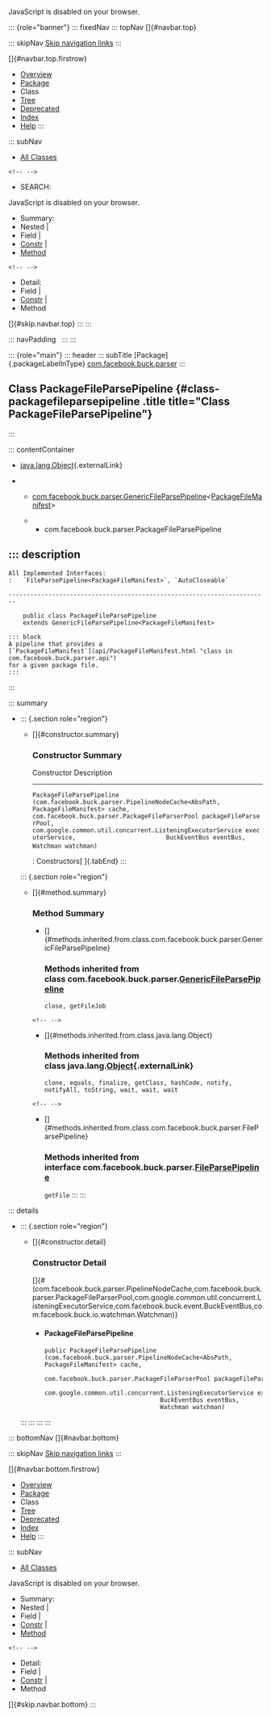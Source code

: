 <div>

JavaScript is disabled on your browser.

</div>

::: {role="banner"}
::: fixedNav
::: topNav
[]{#navbar.top}

::: skipNav
[Skip navigation links](#skip.navbar.top "Skip navigation links")
:::

[]{#navbar.top.firstrow}

-   [Overview](../../../../index.html)
-   [Package](package-summary.html)
-   Class
-   [Tree](package-tree.html)
-   [Deprecated](../../../../deprecated-list.html)
-   [Index](../../../../index-all.html)
-   [Help](../../../../help-doc.html)
:::

::: subNav
-   [All Classes](../../../../allclasses.html)

```{=html}
<!-- -->
```
-   SEARCH:

<div>

<div>

JavaScript is disabled on your browser.

</div>

</div>

<div>

-   Summary: 
-   Nested \| 
-   Field \| 
-   [Constr](#constructor.summary) \| 
-   [Method](#method.summary)

```{=html}
<!-- -->
```
-   Detail: 
-   Field \| 
-   [Constr](#constructor.detail) \| 
-   Method

</div>

[]{#skip.navbar.top}
:::
:::

::: navPadding
 
:::
:::

::: {role="main"}
::: header
::: subTitle
[Package]{.packageLabelInType} [com.facebook.buck.parser](package-summary.html)
:::

## Class PackageFileParsePipeline {#class-packagefileparsepipeline .title title="Class PackageFileParsePipeline"}
:::

::: contentContainer
-   [java.lang.Object](http://docs.oracle.com/javase/7/docs/api/java/lang/Object.html?is-external=true "class or interface in java.lang"){.externalLink}

-   -   [com.facebook.buck.parser.GenericFileParsePipeline](GenericFileParsePipeline.html "class in com.facebook.buck.parser")\<[PackageFileManifest](api/PackageFileManifest.html "class in com.facebook.buck.parser.api")\>

    -   -   com.facebook.buck.parser.PackageFileParsePipeline

::: description
-   

    All Implemented Interfaces:
    :   `FileParsePipeline<PackageFileManifest>`, `AutoCloseable`

    ------------------------------------------------------------------------

        public class PackageFileParsePipeline
        extends GenericFileParsePipeline<PackageFileManifest>

    ::: block
    A pipeline that provides a
    [`PackageFileManifest`](api/PackageFileManifest.html "class in com.facebook.buck.parser.api")
    for a given package file.
    :::
:::

::: summary
-   ::: {.section role="region"}
    -   []{#constructor.summary}

        ### Constructor Summary

          Constructor                                                                                                                                                                                                                                                                                                                                                                                             Description
          ------------------------------------------------------------------------------------------------------------------------------------------------------------------------------------------------------------------------------------------------------------------------------------------------------------------------------------------------------------------------------------------------------- -------------
          `PackageFileParsePipeline​(com.facebook.buck.parser.PipelineNodeCache<AbsPath,​PackageFileManifest> cache,                         com.facebook.buck.parser.PackageFileParserPool packageFileParserPool,                         com.google.common.util.concurrent.ListeningExecutorService executorService,                         BuckEventBus eventBus,                         Watchman watchman)`    

          : Constructors[ ]{.tabEnd}
    :::

    ::: {.section role="region"}
    -   []{#method.summary}

        ### Method Summary

        -   []{#methods.inherited.from.class.com.facebook.buck.parser.GenericFileParsePipeline}

            ### Methods inherited from class com.facebook.buck.parser.[GenericFileParsePipeline](GenericFileParsePipeline.html "class in com.facebook.buck.parser")

            `close, getFileJob`

        ```{=html}
        <!-- -->
        ```
        -   []{#methods.inherited.from.class.java.lang.Object}

            ### Methods inherited from class java.lang.[Object](http://docs.oracle.com/javase/7/docs/api/java/lang/Object.html?is-external=true "class or interface in java.lang"){.externalLink}

            `clone, equals, finalize, getClass, hashCode, notify, notifyAll, toString, wait, wait, wait`

        ```{=html}
        <!-- -->
        ```
        -   []{#methods.inherited.from.class.com.facebook.buck.parser.FileParsePipeline}

            ### Methods inherited from interface com.facebook.buck.parser.[FileParsePipeline](FileParsePipeline.html "interface in com.facebook.buck.parser")

            `getFile`
    :::
:::

::: details
-   ::: {.section role="region"}
    -   []{#constructor.detail}

        ### Constructor Detail

        []{#<init>(com.facebook.buck.parser.PipelineNodeCache,com.facebook.buck.parser.PackageFileParserPool,com.google.common.util.concurrent.ListeningExecutorService,com.facebook.buck.event.BuckEventBus,com.facebook.buck.io.watchman.Watchman)}

        -   #### PackageFileParsePipeline

                public PackageFileParsePipeline​(com.facebook.buck.parser.PipelineNodeCache<AbsPath,​PackageFileManifest> cache,
                                                com.facebook.buck.parser.PackageFileParserPool packageFileParserPool,
                                                com.google.common.util.concurrent.ListeningExecutorService executorService,
                                                BuckEventBus eventBus,
                                                Watchman watchman)
    :::
:::
:::
:::

::: bottomNav
[]{#navbar.bottom}

::: skipNav
[Skip navigation links](#skip.navbar.bottom "Skip navigation links")
:::

[]{#navbar.bottom.firstrow}

-   [Overview](../../../../index.html)
-   [Package](package-summary.html)
-   Class
-   [Tree](package-tree.html)
-   [Deprecated](../../../../deprecated-list.html)
-   [Index](../../../../index-all.html)
-   [Help](../../../../help-doc.html)
:::

::: subNav
-   [All Classes](../../../../allclasses.html)

<div>

<div>

JavaScript is disabled on your browser.

</div>

</div>

<div>

-   Summary: 
-   Nested \| 
-   Field \| 
-   [Constr](#constructor.summary) \| 
-   [Method](#method.summary)

```{=html}
<!-- -->
```
-   Detail: 
-   Field \| 
-   [Constr](#constructor.detail) \| 
-   Method

</div>

[]{#skip.navbar.bottom}
:::
